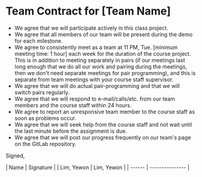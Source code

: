 Team Contract for [Team Name]
====================================

- We agree that we will participate actively in this class project.
- We agree that all members of our team will be present during the demo for each milestone.
- We agree to consistently meet as a team at 11 PM, Tue. [minimum meeting time: 1 hour] each week for the duration of the course project. 
  This is in addition to meeting separately in pairs (if our meetings last long enough that we do all our work and pairing during the meetings, then we don't need separate meetings for pair programming), and this is separate from team meetings with your course staff supervisor.
- We agree that we will do actual pair-programming and that we will switch pairs regularly.
- We agree that we will respond to e-mail/calls/etc. from our team members and the course staff within 24 hours.
- We agree to report an unresponsive team member to the course staff as soon as problems occur.
- We agree that we will seek help from the course staff and not wait until the last minute before the assignment is due.
- We agree that we will post our progress frequently on our team's page on the GitLab repository.

Signed,

| Name | Signature |
| Lim, Yewon | Lim, Yewon |
| ------ | --------------- |

